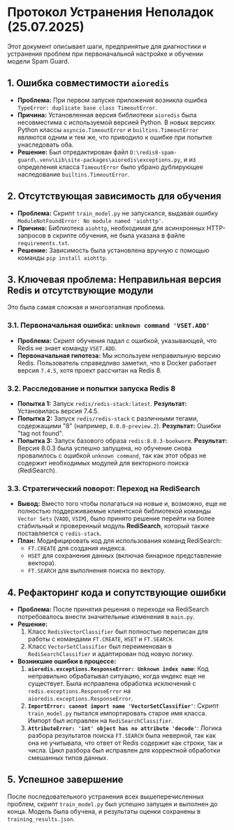 # Протокол Устранения Неполадок (25.07.2025)

Этот документ описывает шаги, предпринятые для диагностики и устранения проблем при первоначальной настройке и обучении модели Spam Guard.

## 1. Ошибка совместимости `aioredis`

- **Проблема:** При первом запуске приложения возникла ошибка `TypeError: duplicate base class TimeoutError`.
- **Причина:** Установленная версия библиотеки `aioredis` была несовместима с используемой версией Python. В новых версиях Python классы `asyncio.TimeoutError` и `builtins.TimeoutError` являются одним и тем же, что приводило к ошибке при попытке унаследовать оба.
- **Решение:** Был отредактирован файл `D:\redis8-spam-guard\.venv\Lib\site-packages\aioredis\exceptions.py`, и из определения класса `TimeoutError` было убрано дублирующее наследование `builtins.TimeoutError`.

## 2. Отсутствующая зависимость для обучения

- **Проблема:** Скрипт `train_model.py` не запускался, выдавая ошибку `ModuleNotFoundError: No module named 'aiohttp'`.
- **Причина:** Библиотека `aiohttp`, необходимая для асинхронных HTTP-запросов в скрипте обучения, не была указана в файле `requirements.txt`.
- **Решение:** Зависимость была установлена вручную с помощью команды `pip install aiohttp`.

## 3. Ключевая проблема: Неправильная версия Redis и отсутствующие модули

Это была самая сложная и многоэтапная проблема.

### 3.1. Первоначальная ошибка: `unknown command 'VSET.ADD'`

- **Проблема:** Скрипт обучения падал с ошибкой, указывающей, что Redis не знает команду `VSET.ADD`.
- **Первоначальная гипотеза:** Мы используем неправильную версию Redis. Пользователь справедливо заметил, что в Docker работает версия `7.4.5`, хотя проект рассчитан на Redis 8.

### 3.2. Расследование и попытки запуска Redis 8

- **Попытка 1:** Запуск `redis/redis-stack:latest`. **Результат:** Установилась версия 7.4.5.
- **Попытка 2:** Запуск `redis/redis-stack` с различными тегами, содержащими "8" (например, `8.0.0-preview.2`). **Результат:** Ошибки "tag not found".
- **Попытка 3:** Запуск базового образа `redis:8.0.3-bookworm`. **Результат:** Версия 8.0.3 была успешно запущена, но обучение снова провалилось с ошибкой `unknown command`, так как этот образ не содержит необходимых модулей для векторного поиска (RediSearch).

### 3.3. Стратегический поворот: Переход на RediSearch

- **Вывод:** Вместо того чтобы полагаться на новые и, возможно, еще не полностью поддерживаемые клиентской библиотекой команды `Vector Sets` (`VADD`, `VSIM`), было принято решение перейти на более стабильный и проверенный модуль **RediSearch**, который также поставляется с `redis-stack`.
- **План:** Модифицировать код для использования команд RediSearch:
    - `FT.CREATE` для создания индекса.
    - `HSET` для сохранения данных (включая бинарное представление вектора).
    - `FT.SEARCH` для выполнения поиска по вектору.

## 4. Рефакторинг кода и сопутствующие ошибки

- **Проблема:** После принятия решения о переходе на RediSearch потребовалось внести значительные изменения в `main.py`.
- **Решение:**
    1. Класс `RedisVectorClassifier` был полностью переписан для работы с командами `FT.CREATE`, `HSET` и `FT.SEARCH`.
    2. Класс `VectorSetClassifier` был переименован в `RediSearchClassifier` и адаптирован под новую логику.
- **Возникшие ошибки в процессе:**
    1. **`aioredis.exceptions.ResponseError: Unknown index name`**: Код неправильно обрабатывал ситуацию, когда индекс еще не существует. Была исправлена обработка исключений с `redis.exceptions.ResponseError` на `aioredis.exceptions.ResponseError`.
    2. **`ImportError: cannot import name 'VectorSetClassifier'`**: Скрипт `train_model.py` пытался импортировать старое имя класса. Импорт был исправлен на `RediSearchClassifier`.
    3. **`AttributeError: 'int' object has no attribute 'decode'`**: Логика разбора результатов поиска `FT.SEARCH` была неверной, так как она не учитывала, что ответ от Redis содержит как строки, так и числа. Цикл разбора был исправлен для корректной обработки смешанных типов данных.

## 5. Успешное завершение

После последовательного устранения всех вышеперечисленных проблем, скрипт `train_model.py` был успешно запущен и выполнен до конца. Модель была обучена, и результаты оценки сохранены в `training_results.json`.

